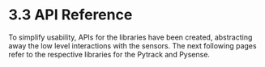 # 3.3 API Reference

To simplify usability, APIs for the libraries have been created, abstracting away the low level interactions with the sensors. The next following pages refer to the respective libraries for the Pytrack and Pysense.

